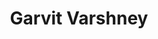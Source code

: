 ---
title: Garvit Varshney
layout: fellow
university: xx
programming-languages: xx
description: xxxx
interests: xx
img: logo.jpg
---
